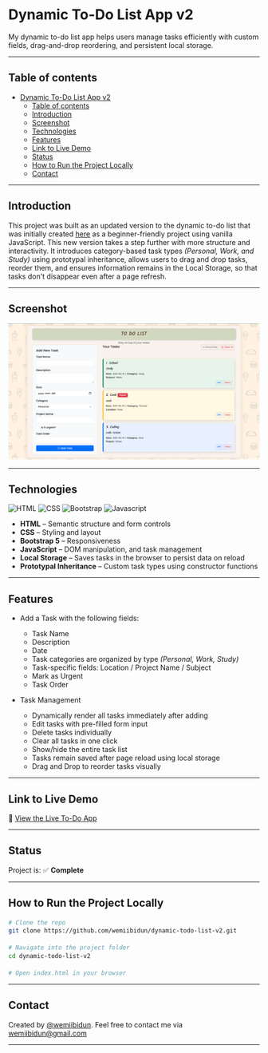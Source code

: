 # Dynamic To-Do List App v2
My dynamic to-do list app helps users manage tasks efficiently with custom fields, drag-and-drop reordering, and persistent local storage.

---
## Table of contents
- [Dynamic To-Do List App v2](#dynamic-to-do-list-app-v2)
  - [Table of contents](#table-of-contents)
  - [Introduction](#introduction)
  - [Screenshot](#screenshot)
  - [Technologies](#technologies)
  - [Features](#features)
  - [Link to Live Demo](#link-to-live-demo)
  - [Status](#status)
  - [How to Run the Project Locally](#how-to-run-the-project-locally)
  - [Contact](#contact)
---

## Introduction

This project was built as an updated version to the dynamic to-do list that was initially created [here](https://github.com/wemiibidun/dynamic-todo-list) as a beginner-friendly project using vanilla JavaScript. This new version takes a step further with more structure and interactivity. It introduces category-based task types *(Personal, Work, and Study)* using prototypal inheritance, allows users to drag and drop tasks, reorder them, and ensures information remains in the Local Storage, so that tasks don't disappear even after a page refresh.

---

## Screenshot
![To-Do App Screenshot](https://github.com/wemiibidun/dynamic-todo-list-v2/blob/main/dynamic-todo-list.png)

---

## Technologies

![HTML](https://img.shields.io/badge/HTML-E34F26?style=for-the-badge&logo=html5&logoColor=white)
![CSS](https://img.shields.io/badge/CSS-1572B6?&style=for-the-badge&logo=css3&logoColor=white)
![Bootstrap](https://img.shields.io/badge/bootstrap-20232A?style=for-the-badge&logo=bootstrap&logoColor=61DAFB)
![Javascript](https://img.shields.io/badge/Javascript-20232A?style=for-the-badge&logo=javascript&logoColor=F7DF1E)
- **HTML** – Semantic structure and form controls
- **CSS** – Styling and layout 
- **Bootstrap 5** – Responsiveness 
- **JavaScript** – DOM manipulation, and task management
- **Local Storage** – Saves tasks in the browser to persist data on reload
- **Prototypal Inheritance** – Custom task types using constructor functions

---

## Features
- Add a Task with the following fields:
  - Task Name
  - Description
  - Date
  - Task categories are organized by type *(Personal, Work, Study)*
  - Task-specific fields: Location / Project Name / Subject
  - Mark as Urgent
  - Task Order

- Task Management
    - Dynamically render all tasks immediately after adding
    - Edit tasks with pre-filled form input
    - Delete tasks individually
    - Clear all tasks in one click
    - Show/hide the entire task list
    - Tasks remain saved after page reload using local storage
    - Drag and Drop to reorder tasks visually

---

## Link to Live Demo

🔗 [View the Live To-Do App](https://wemiibidun.github.io/dynamic-todo-list-v2/)

---

## Status

Project is: ✅ **Complete**

---

## How to Run the Project Locally

```bash
# Clone the repo
git clone https://github.com/wemiibidun/dynamic-todo-list-v2.git

# Navigate into the project folder
cd dynamic-todo-list-v2

# Open index.html in your browser
```
---

## Contact
Created by [@wemiibidun](https://twitter.com/wemiibidun/). Feel free to contact me via wemiibidun@gmail.com

---
